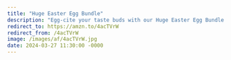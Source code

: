 ```yaml
---
title: "Huge Easter Egg Bundle"
description: "Egg-cite your taste buds with our Huge Easter Egg Bundle! 🐰🥚 Indulge in a variety pack featuring KitKat, Smarties, Maltesers Bunnies, Mini Eggs, and Creme Eggs - the ultimate Easter treat assortment! Hop into happiness with this egg-stravaganza! 🍫🎉 #EasterBundle #ChocolateBliss #affiliate #ad"
redirect_to: https://amzn.to/4acTVrW
redirect_from: /4acTVrW
image: /images/af/4acTVrW.jpg
date: 2024-03-27 11:30:00 -0000
---
```

